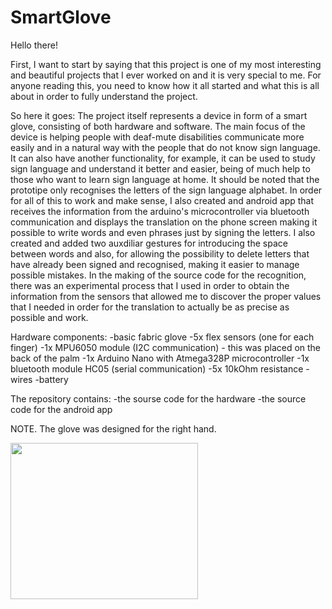 # SmartGlove
Hello there!

First, I want to start by saying that this project is one of my most interesting and beautiful projects that I ever worked on and it is very special to me.
For anyone reading this, you need to know how it all started and what this is all about in order to fully understand the project.

So here it goes:
The project itself represents a device in form of a smart glove, consisting of both hardware and software. The main focus of the device is helping people with deaf-mute disabilities communicate 
more easily and in a natural way with the people that do not know sign language. It can also have another functionality, for example, it can be used to study sign language and understand it better 
and easier, being of much help to those who want to learn sign language at home.
It should be noted that the prototipe only recognises the letters of the sign language alphabet. 
In order for all of this to work and make sense, I also created and android app that receives the information from the arduino's microcontroller via bluetooth communication and displays the translation on the phone screen
making it possible to write words and even phrases just by signing the letters. I also created and added two auxdiliar gestures for introducing the space between words and also, for allowing the possibility to delete letters
that have already been signed and recognised, making it easier to manage possible mistakes.
In the making of the source code for the recognition, there was an experimental process that I used in order to obtain the information from the sensors that allowed me to discover the proper values that I needed in order for the 
translation to actually be as precise as possible and work.

Hardware components:
-basic fabric glove
-5x flex sensors (one for each finger)
-1x MPU6050 module (I2C communication) - this was placed on the back of the palm
-1x Arduino Nano with Atmega328P microcontroller
-1x bluetooth module HC05 (serial communication)
-5x 10kOhm resistance 
-wires
-battery

The repository contains:
-the sourse code for the hardware
-the source code for the android app

NOTE. The glove was designed for the right hand.

<img src="[https://your-image-url.type](https://github.com/RoxanaManaila/SmartGlove/assets/156087923/8dbb3ce0-dae0-45b7-91f5-35abb7978969)" width="300" height="250">


